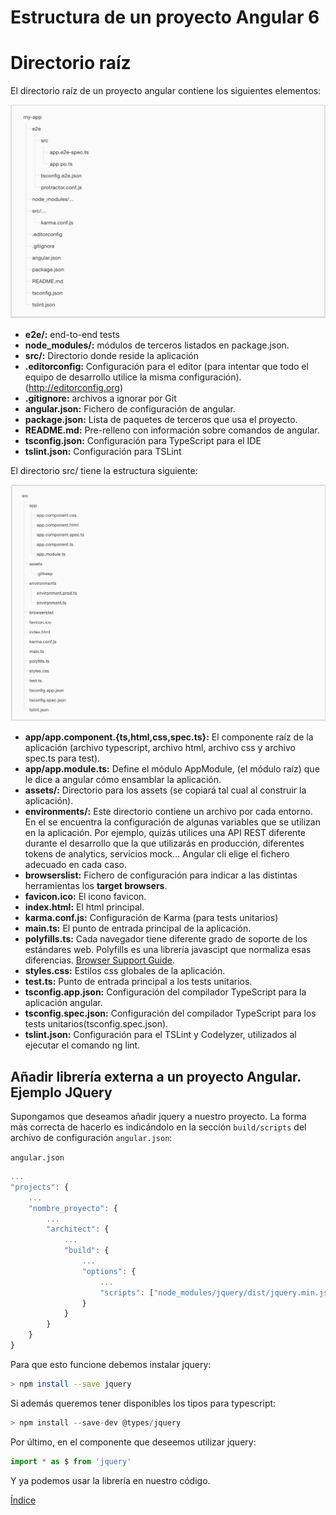 # Estructura de un proyecto Angular 6

# Directorio raíz

El directorio raíz de un proyecto angular contiene los siguientes elementos:

![Imagen de la estructura de un proyecto](img/estructura.png "Estructura de un proyecto angular")

* **e2e/:** end-to-end tests
* **node_modules/:** módulos de terceros listados en package.json.
* **src/:** Directorio donde reside la aplicación
* **.editorconfig:** Configuración para el editor (para intentar que todo el equipo de desarrollo utilice la misma configuración). (http://editorconfig.org)
* **.gitignore:** archivos a ignorar por Git
* **angular.json:** Fichero de configuración de angular.
* **package.json:** Lista de paquetes de terceros que usa el proyecto.
* **README.md:** Pre-relleno con información sobre comandos de angular.
* **tsconfig.json:** Configuración para TypeScript para el IDE
* **tslint.json:** Configuración para TSLint

El directorio src/ tiene la estructura siguiente:

![Imagen de la estructura del directorio src](img/estructura-src.png "Estructura del directorio src")

* **app/app.component.{ts,html,css,spec.ts}:** El componente raíz de la aplicación (archivo typescript, archivo html, archivo css y archivo spec.ts para test).
* **app/app.module.ts:** Define el módulo AppModule, (el módulo raíz) que le dice a angular cómo ensamblar la aplicación.
* **assets/:** Directorio para los assets (se copiará tal cual al construir la aplicación).
* **environments/:** Este directorio contiene un archivo por cada entorno. En el se encuentra la configuración de algunas variables que se utilizan en la aplicación. Por ejemplo, quizás utilices una API REST diferente durante el desarrollo que la que utilizarás en producción, diferentes tokens de analytics, servicios mock... Angular cli elige el fichero adecuado en cada caso.
* **browserslist:** Fichero de configuración para indicar a las distintas herramientas los **target browsers**.
* **favicon.ico:** El icono favicon.
* **index.html:** El html principal.
* **karma.conf.js:** Configuración de Karma (para tests unitarios)
* **main.ts:** El punto de entrada principal de la aplicación.
* **polyfills.ts:**
Cada navegador tiene diferente grado de soporte de los estándares web. Polyfills es una librería javascipt que normaliza esas diferencias. [Browser Support Guide](https://angular.io/guide/browser-support).
* **styles.css:** Estilos css globales de la aplicación.
* **test.ts:** Punto de entrada principal a los tests unitarios.
* **tsconfig.app.json:** Configuración del compilador TypeScript para la aplicación angular.
* **tsconfig.spec.json:** Configuración del compilador TypeScript para los tests unitarios(tsconfig.spec.json).
* **tslint.json:** Configuración para el TSLint y Codelyzer, utilizados al ejecutar el comando ng lint.



## Añadir librería externa a un proyecto Angular. Ejemplo JQuery

Supongamos que deseamos añadir jquery a nuestro proyecto. La forma más correcta
de hacerlo es indicándolo en la sección `build/scripts` del archivo de 
configuración `angular.json`:

`angular.json`
```javascript
...
"projects": {
    ...
    "nombre_proyecto": {
        ...
        "architect": {
            ...
            "build": {
                ...
                "options": {
                    ...
                    "scripts": ["node_modules/jquery/dist/jquery.min.js"]
                }
            }
        }
    }
}
```

Para que esto funcione debemos instalar jquery:

```bash
> npm install --save jquery
```

Si además queremos tener disponibles los tipos para typescript:

```javascript
> npm install --save-dev @types/jquery
```

Por último, en el componente que deseemos utilizar jquery:

```javascript
import * as $ from 'jquery'
```

Y ya podemos usar la librería en nuestro código.



[Índice](index.md)
